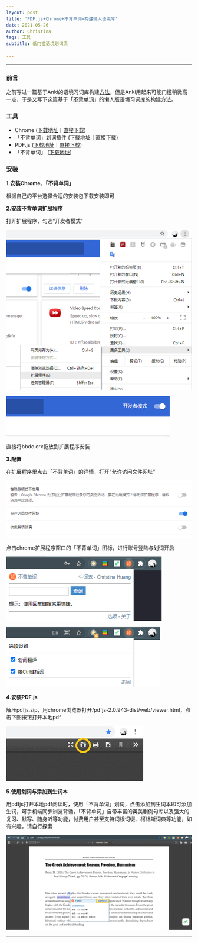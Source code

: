 ```yaml
---
layout: post
title: 'PDF.js+Chrome+不背单词=构建懒人语境库'
date: 2021-05-26
author: Christina
tags: 工具
subtitle: 低门槛语境划词流

---
```



---


### **前言**

之前写过一篇基于Anki的语境习词库构建[方法](https://hyahui.com/pdf-js-anki)，但是Anki用起来可能门槛稍微高一点，于是又写下这篇基于「[不背单词](https://www.bbdc.cn/)」的懒人版语境习词库的构建方法。

### **工具**

* Chrome ([下载地址](https://www.google.com/chrome/)丨[直接下载](https://github.com/ChristinaHyh/ICE-9/releases/download/1.0/chrome.exe)) 
* 「不背单词」划词插件 ([下载地址](https://chrome.google.com/webstore/detail/%E4%B8%8D%E8%83%8C%E5%8D%95%E8%AF%8D%E6%9F%A5%E8%AF%8D/cklfipcjofdnmdolnfngpmokdaejidim)丨[直接下载](https://github.com/ChristinaHyh/ICE-9/releases/download/1.0/bbdc.crx))
* PDF.js ([下载地址](https://mozilla.github.io/pdf.js/)丨[直接下载](https://github.com/ChristinaHyh/ICE-9/releases/download/1.0/pdfjs.zip))
* 「不背单词」 ([下载地址](https://www.bbdc.cn/))

### **安装**

**1.安装Chrome、「不背单词」**

根据自己的平台选择合适的安装包下载安装即可

**2.安装不背单词扩展程序**

打开扩展程序，勾选“开发者模式”
      
![](/assets/img/a.png)

![](/assets/img/b.png)
      
直接将bbdc.crx拖放到扩展程序安装

**3.配置**

在扩展程序里点击「不背单词」的详情，打开“允许访问文件网址”

![](/assets/img/e.png)
      
点击chrome扩展程序窗口的「不背单词」图标，进行账号登陆与划词开启

![](/assets/img/bbdc.png)      

![](/assets/img/bbdchc.png)      

**4.安装PDF.js**

解压pdfjs.zip，用chrome浏览器打开/pdfjs-2.0.943-dist/web/viewer.html，点击下图按钮打开本地pdf

![](/assets/img/j.png)

**5.使用划词与添加到生词本**

用pdfjs打开本地pdf阅读时，使用「不背单词」划词，点击添加到生词本即可添加生词，可手机端同步浏览背诵，「不背单词」自带丰富的英美剧例句库以及强大的复习、默写、随身听等功能，付费用户甚至支持词根词缀、柯林斯词典等功能，如有兴趣，请自行探索
       
![](/assets/img/bbdcuse.png)

---



